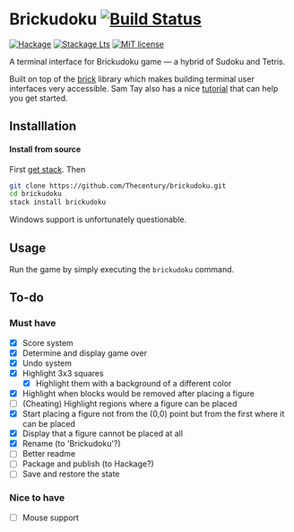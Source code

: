 # Brickudoku [![Build Status](https://github.com/thecentury/brickudoku/actions/workflows/haskell-ci.yml/badge.svg)](https://github.com/thecentury/brickudoku/actions/workflows/haskell-ci.yml)

[![Hackage](https://img.shields.io/hackage/v/brickudoku.svg?logo=haskell)](https://hackage.haskell.org/package/brickudoku)
[![Stackage Lts](https://stackage.org/package/brickudoku/badge/lts)](https://stackage.org/lts/package/brickudoku)
[![MIT license](https://img.shields.io/badge/license-MIT-blue.svg)](LICENSE)

A terminal interface for Brickudoku game — a hybrid of Sudoku and Tetris.

Built on top of the [brick](https://github.com/jtdaugherty/brick) library which makes building terminal user interfaces very accessible. Sam Tay also has a nice [tutorial](https://samtay.github.io/posts/introduction-to-brick) that can help you get started.

## Installlation

#### Install from source

First [get stack](https://docs.haskellstack.org/en/stable/#how-to-install). Then
```bash
git clone https://github.com/Thecentury/brickudoku.git
cd brickudoku
stack install brickudoku
```

Windows support is unfortunately questionable.

## Usage

Run the game by simply executing the `brickudoku` command.

## To-do

### Must have

- [x] Score system
- [x] Determine and display game over
- [x] Undo system
- [x] Highlight 3x3 squares
  - [x] Highlight them with a background of a different color
- [x] Highlight when blocks would be removed after placing a figure
- [ ] (Cheating) Highlight regions where a figure can be placed
- [x] Start placing a figure not from the (0,0) point but from the first where it can be placed
- [x] Display that a figure cannot be placed at all
- [x] Rename (to 'Brickudoku'?)
- [ ] Better readme
- [ ] Package and publish (to Hackage?)
- [ ] Save and restore the state

### Nice to have

- [ ] Mouse support
